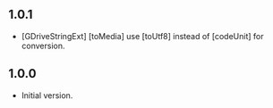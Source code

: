 ## 1.0.1
- [GDriveStringExt] [toMedia] use [toUtf8] instead of [codeUnit] for conversion.
## 1.0.0
- Initial version.